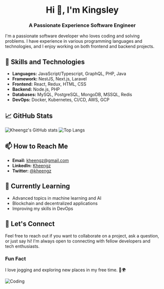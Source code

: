 <h1 align="center">Hi 👋, I'm Kingsley</h1>
<h3 align="center">A Passionate Experience Software Engineer</h3>

<!-- Add a brief introduction about yourself -->
I'm a passionate software developer who loves coding and solving problems. I have experience in various programming languages and technologies, and I enjoy working on both frontend and backend projects.

## 🚀 Skills and Technologies

<!-- List your skills and technologies -->
- **Languages:** JavaScript/Typescript, GraphQL, PHP, Java
- **Framework:** NestJS, Next.js, Laravel
- **Frontend:** React, Redux, HTML, CSS
- **Backend:** Node.js, PHP
- **Databases:** MySQL, PostgreSQL, MongoDB, MSSQL, Redis
- **DevOps:** Docker, Kubernetes, CI/CD, AWS, GCP

## 📈 GitHub Stats

<!-- Add your GitHub stats -->
![Kheengz's GitHub stats](https://github-readme-stats.vercel.app/api?username=kheengz&show_icons=true&theme=radical)
![Top Langs](https://github-readme-stats.vercel.app/api/top-langs/?username=kheengz&layout=compact&theme=radical)

## 📫 How to Reach Me

<!-- Provide your contact information -->
- **Email:** kheengz@gmail.com
- **LinkedIn:** [Kheengz](https://www.linkedin.com/in/kingsley-chinaka)
- **Twitter:** [@kheengz](https://twitter.com/kheengx)

## 🌱 Currently Learning

<!-- List what you are currently learning -->
- Advanced topics in machine learning and AI
- Blockchain and decentralized applications
- Improving my skills in DevOps

## 💬 Let's Connect

<!-- Encourage others to connect with you -->
Feel free to reach out if you want to collaborate on a project, ask a question, or just say hi! I'm always open to connecting with fellow developers and tech enthusiasts.

<!-- Add a fun fact or something unique about yourself -->
### Fun Fact
I love jogging and exploring new places in my free time. 🥾🌍

<!-- Optionally, you can add an image or gif -->
![Coding](https://media.giphy.com/media/3oEjI6SIIHBdRxXI40/giphy.gif)
